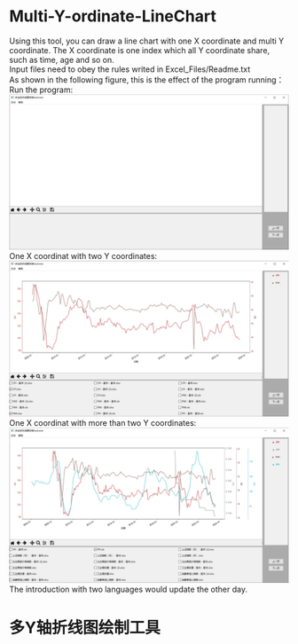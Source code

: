# Multi-Y-ordinate-LineChart
Using this tool, you can draw a line chart with one X coordinate and multi Y coordinate. The X coordinate is one index which all Y coordinate share, such as time, age and so on. <br>
Input files need to obey the rules writed in Excel_Files/Readme.txt <br>
As shown in the following figure, this is the effect of the program running： <br>
Run the program: <br>
![image](Figures/1.jpg) <br>
One X coordinat with two Y coordinates: <br>
![image](Figures/2.jpg) <br>
One X coordinat with more than two Y coordinates: <br>
![image](Figures/3.jpg) <br>
The introduction with two languages would update the other day.

# 多Y轴折线图绘制工具
